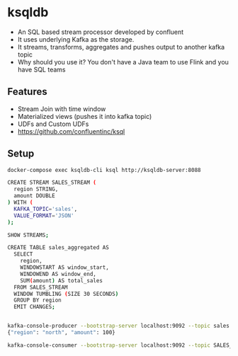 # ksqldb
* An SQL based stream processor developed by confluent
* It uses underlying Kafka as the storage.
* It streams, transforms, aggregates and pushes output to another kafka topic
* Why should you use it? You don't have a Java team to use Flink and you have SQL teams

## Features
* Stream Join with time window
* Materialized views (pushes it into kafka topic)
* UDFs and Custom  UDFs
* https://github.com/confluentinc/ksql


## Setup

```bash
docker-compose exec ksqldb-cli ksql http://ksqldb-server:8088

CREATE STREAM SALES_STREAM (
  region STRING,
  amount DOUBLE
) WITH (
  KAFKA_TOPIC='sales',
  VALUE_FORMAT='JSON'
);

SHOW STREAMS;

CREATE TABLE sales_aggregated AS
  SELECT
    region,
    WINDOWSTART AS window_start,
    WINDOWEND AS window_end,
    SUM(amount) AS total_sales
  FROM SALES_STREAM
  WINDOW TUMBLING (SIZE 30 SECONDS)
  GROUP BY region
  EMIT CHANGES;


kafka-console-producer --bootstrap-server localhost:9092 --topic sales
{"region": "north", "amount": 100}

kafka-console-consumer --bootstrap-server localhost:9092 --topic SALES_AGGREGATED --from-beginning



```

```
```
